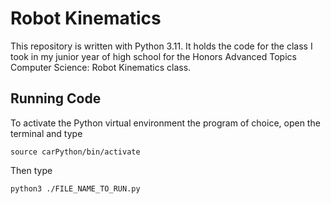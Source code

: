 # Robot Kinematics
This repository is written with Python 3.11. It holds the code for the class I took in my junior year of high school for the Honors Advanced Topics Computer Science: Robot Kinematics class.

## Running Code
To activate the Python virtual environment the program of choice, open the terminal and type
```
source carPython/bin/activate
```

Then type
```
python3 ./FILE_NAME_TO_RUN.py
```
